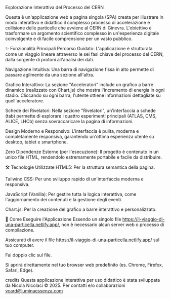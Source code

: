 Esplorazione Interattiva del Processo del CERN


Questa è un'applicazione web a pagina singola (SPA) creata per illustrare in modo interattivo e didattico il complesso processo di accelerazione e collisione delle particelle che avviene al CERN di Ginevra. L'obiettivo è trasformare un argomento scientifico complesso in un'esperienza digitale coinvolgente e di facile comprensione per un vasto pubblico.

✨ Funzionalità Principali
Percorso Guidato: L'applicazione è strutturata come un viaggio lineare attraverso le sei fasi chiave del processo del CERN, dalla sorgente di protoni all'analisi dei dati.

Navigazione Intuitiva: Una barra di navigazione fissa in alto permette di passare agilmente da una sezione all'altra.

Grafico Interattivo: La sezione "Acceleratori" include un grafico a barre dinamico (realizzato con Chart.js) che mostra l'incremento di energia in ogni stadio. Cliccando su ogni barra, l'utente ottiene informazioni dettagliate su quell'acceleratore.

Schede dei Rivelatori: Nella sezione "Rivelatori", un'interfaccia a schede (tab) permette di esplorare i quattro esperimenti principali (ATLAS, CMS, ALICE, LHCb) senza sovraccaricare la pagina di informazioni.

Design Moderno e Responsivo: L'interfaccia è pulita, moderna e completamente responsiva, garantendo un'ottima esperienza utente su desktop, tablet e smartphone.

Zero Dipendenze Esterne (per l'esecuzione): Il progetto è contenuto in un unico file HTML, rendendolo estremamente portabile e facile da distribuire.

🛠️ Tecnologie Utilizzate
HTML5: Per la struttura semantica della pagina.

Tailwind CSS: Per uno sviluppo rapido di un'interfaccia moderna e responsiva.

JavaScript (Vanilla): Per gestire tutta la logica interattiva, come l'aggiornamento dei contenuti e la gestione degli eventi.

Chart.js: Per la creazione del grafico a barre interattivo e personalizzato.

🚀 Come Eseguire l'Applicazione
Essendo un singolo file https://il-viaggio-di-una-particella.netlify.app/, non è necessario alcun server web o processo di compilazione.

Assicurati di avere il file https://il-viaggio-di-una-particella.netlify.app/ sul tuo computer.

Fai doppio clic sul file.

Si aprirà direttamente nel tuo browser web predefinito (es. Chrome, Firefox, Safari, Edge).

credits
Questa applicazione interattiva per uso didattico è stata sviluppata da Nicola Nicolaci © 2025.
Per contatti e/o collaborazioni vcard@luminaessenza.com
